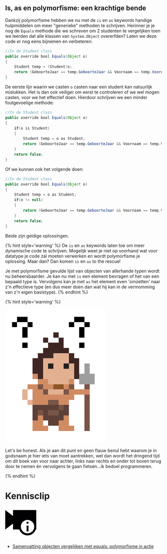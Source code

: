 ## Is, as en polymorfisme: een krachtige bende

Dankzij polymorfisme hebben we nu met de ``is`` en ``as`` keywords handige hulpmiddelen om meer "generieke" methoden te schrijven. Herinner je je nog de ``Equals`` methode die we schreven om 2 studenten te vergelijken toen we leerden dat alle klassen van ``System.Object`` overerfden? Laten we deze code er nog eens bijnemen en verbeteren:

```java
//In de Student class
public override bool Equals(Object o)
{  
    Student temp = (Student)o; 
    return (GeboorteJaar == temp.GeboorteJaar && Voornaam == temp.Voornaam);
}
```

De eerste lijn waarin we casten ``o`` casten naar een student kan natuurlijk mislukken. Het is dan ook veiliger om eerst te controleren of we wel mogen casten, voor we het effectief doen. Hierdoor schrijven we een minder foutgevoelige methode:

```java
//In de Student class
public override bool Equals(Object o)
{  
    if(o is Student)
    { 
        Student temp = o as Student; 
        return (GeboorteJaar == temp.GeboorteJaar && Voornaam == temp.Voornaam);
    }
    return false;
}
```

Of we kunnen ook het volgende doen:
```java
//In de Student class
public override bool Equals(Object o)
{  
    Student temp = o as Student; 
    if(o != null)
    { 
        return (GeboorteJaar == temp.GeboorteJaar && Voornaam == temp.Voornaam);
    }
    return false;
}
```
Beide zijn geldige oplossingen.

{% hint style='warning' %}
De ``is`` en ``as`` keywords laten toe om meer dynamische code te schrijven. Mogelijk weet je niet op voorhand wat voor datatype je code zal moeten verwerken en wordt polymorfisme je oplossing. Maar dan? Dan komen ``is`` en ``as`` to the rescue!

Je met polymorfisme gevulde lijst van objecten van allerhande typen wordt nu beheersbaarder. Je kan nu met ``is`` een element bevragen of het van een bepaald type is. Vervolgens kan je met ``as`` het element even 'omzetten' naar z'n effectieve type (en dus meer doen dan wat hij kan in de vermomming van z'n eigen basistype).
{% endhint %}


<!---NOBOOKSTART--->
{% hint style='warning' %}
<!---NOBOOKEND--->
<!---{aside}--->
<!--- {float:right, width:50%} --->
![](../assets/care.png)

Let's be honest. Als je aan dit punt en geen flauw benul hebt waarom je in godsnaam je hier iets van moet aantrekken, wel dan wordt het dringend tijd om dit boek van voor naar achter, links naar rechts en onder tot boven terug door te nemen én vervolgens te gaan fietsen...ik bedoel programmeren.
<!---{/aside}--->
<!---NOBOOKSTART--->
{% endhint %}
<!---NOBOOKEND--->

<!---NOBOOKSTART--->
# Kennisclip
![](../assets/infoclip.png)

* [Samenvatting objecten vergelijken met equals: polymorfisme in actie](https://ap.cloud.panopto.eu/Panopto/Pages/Viewer.aspx?id=b705422d-db2d-420a-bcda-aba700fd9336)
<!---NOBOOKEND--->